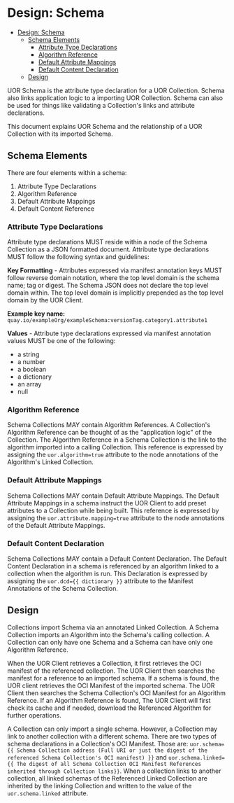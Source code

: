Design: Schema
===
- [Design: Schema](#design-schema)
  - [Schema Elements](#schema-elements)
    - [Attribute Type Declarations](#attribute-type-declarations)
    - [Algorithm Reference](#algorithm-reference)
    - [Default Attribute Mappings](#default-attribute-mappings)
    - [Default Content Declaration](#default-content-declaration)
  - [Design](#design)

UOR Schema is the attribute type declaration for a UOR Collection. Schema also links application logic to a importing UOR Collection. Schema can also be used for things like validating a Collection's links and attribute declarations.

This document explains UOR Schema and the relationship of a UOR Collection with its imported Schema. 

## Schema Elements

There are four elements within a schema:

1. Attribute Type Declarations
2. Algorithm Reference
3. Default Attribute Mappings
4. Default Content Reference

### Attribute Type Declarations

Attribute type declarations MUST reside within a node of the Schema Collection as a JSON formatted document. Attribute type declarations MUST follow the following syntax and guidelines:

**Key Formatting** - Attributes expressed via manifest annotation keys MUST follow reverse domain notation, where the top level domain is the schema name; tag or digest. The Schema JSON does not declare the top level domain within. The top level domain is implicitly prepended as the top level domain by the UOR Client. 

**Example key name:** `quay.io/exampleOrg/exampleSchema:versionTag.category1.attribute1`

**Values** - Attribute type declarations expressed via manifest annotation values MUST be one of the following:
  - a string
  - a number
  - a boolean
  - a dictionary 
  - an array
  - null

### Algorithm Reference

Schema Collections MAY contain Algorithm References. A Collection's Algorithm Reference can be thought of as the "application logic" of the Collection. The Algorithm Reference in a Schema Collection is the link to the algorithm imported into a calling Collection. This reference is expressed by assigning the `uor.algorithm=true` attribute to the node annotations of the Algorithm's Linked Collection. 

### Default Attribute Mappings

Schema Collections MAY contain Default Attribute Mappings. The Default Attribute Mappings in a schema instruct the UOR Client to add preset attributes to a Collection while being built. This reference is expressed by assigning the `uor.attribute.mapping=true` attribute to the node annotations of the Default Attribute Mappings. 

### Default Content Declaration

Schema Collections MAY contain a Default Content Declaration. The Default Content Declaration in a schema is referenced by an algorithm linked to a collection when the algorithm is run. This Declaration is expressed by assigning the `uor.dcd={{ dictionary }}` attribute to the Manifest Annotations of the Schema Collection.  

## Design

Collections import Schema via an annotated Linked Collection. A Schema Collection imports an Algorithm into the Schema's calling collection. A Collection can only have one Schema and a Schema can have only one Algorithm Reference.  

When the UOR Client retrieves a Collection, it first retrieves the OCI manifest of the referenced collection. The UOR Client then searches the manifest for a reference to an imported schema. If a schema is found, the UOR client retrieves the OCI Manifest of the imported schema. The UOR Client then searches the Schema Collection's OCI Manifest for an Algorithm Reference. If an Algorithm Reference is found, The UOR Client will first check its cache and if needed, download the Referenced Algorithm for further operations. 

A Collection can only import a single schema. However, a Collection may link to another collection with a different schema. There are two types of schema declarations in a Collection's OCI Manifest. Those are: `uor.schema={{ Schema Collection address (Full URI or just the digest of the referenced Schema Collection's OCI manifest) }}` and `uor.schema.linked={{ The digest of all Schema Collection OCI Manifest References inherited through Collection links}}`. When a collection links to another collection, all linked schemas of the Referenced Linked Collection are inherited by the linking Collection and written to the value of the `uor.schema.linked` attribute.



